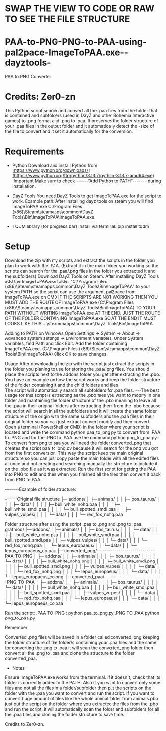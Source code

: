 # SWAP THE VIEW TO CODE OR RAW TO SEE THE FILE STRUCTURE

# PAA-to-PNG-PNG-to-PAA-using-pal2pace-ImageToPAA.exe--dayztools-
PAA to PNG Converter

# Credits: Zer0-zn

This Python script search and convert all the .paa files from the folder that is contained and subfolders (used in DayZ and other Bohemia Interactive games) to .png format and .png to .paa. It preserves the folder structure of your .paa files in the output folder and it automatically detect the -size of the file to convert and it set it automatically for the conversion.

# Requirements

- Python
Download and install Python from [https://www.python.org/downloads/](https://www.python.org/ftp/python/3.13.7/python-3.13.7-amd64.exe)
!Important Make sure to check ------“Add Python to PATH”------- during installation.

- DayZ Tools
You need DayZ Tools to get ImageToPAA.exe for the script to work.
Example path:
After installing dayz tools on steam you will find ImageToPAA.exe
C:\Program Files (x86)\Steam\steamapps\common\DayZ Tools\Bin\ImageToPAA\ImageToPAA.exe

- TQDM library (for progress bar)
Install via terminal:
pip install tqdm

# Setup
Download the zip with my scripts and extract the scripts in the folder you plan to work with the .PAA. (Extract it in the main folder you working so the scripts can search for the .paa/.png files in the folder you extracted it and the subfolders)
Download DayZ Tools on Steam.
After installing DayZ Tools add the ImageToPAA.exe folder "C:\Program Files (x86)\Steam\steamapps\common\DayZ Tools\Bin\ImageToPAA" to your system PATH so the script can use the argument pal2pace from ImageToPAA.exe on CMD
IF THE SCRIPTS ARE NOT WORKING THEN YOU MUST ADD THE ROUTE OF ImageToPAA.exe (C:\Program Files (x86)\Steam\steamapps\common\DayZ Tools\Bin\ImageToPAA) TO YOUR PATH WITHOUT WRITING ImageToPAA.exe AT THE END. JUST THE ROUTE OF THE FOLDER CONTAINING ImageToPAA.exe SO AT THE END IT MUST LOOKS LIKE THIS ...\steammapps\common\DayZ Tools\Bin\ImageToPAA

Adding to PATH on Windows
Open Settings → System → About → Advanced system settings → Environment Variables.
Under System variables, find Path and click Edit.
Add the folder containing ImageToPAA.exe. (C:\Program Files (x86)\Steam\steamapps\common\DayZ Tools\Bin\ImageToPAA)
Click OK to save changes.

Usage
After downloading the zip with the script just extract the scripts in the folder you planing to use for storing the .paa/.png files. You should place the scripts next to the addons folder you get after extracting the .pbo. You have an example on how the script works and keep the folder structure of the folder containing it and the child folders and files   
The script will automatically search all subfolders for .paa files. 
---The best usage for this script is extracting all the .pbo files you want to modify in one folder and mantaining the folder structure of the .pbo meaning to leave all the .paa in their original folders after extracting them from the .pbo because the script will search in all the subfolders and it will create the same folder structure of the origin with the same subfolders and the .paa files in their original folder so you can just extract convert modify and then convert 
Open a terminal (PowerShell or CMD) in the folder where your script is located and write the command python paa_to_png.py to convert from .PAA to .PNG and for the .PNG to .PAA use the command python png_to_paa.py. To convert from png to paa you will need the folder converted_png that creates the script paa_to_png.py because it will search for the png you got from the first conversion. This way the script keep the main original structure so you can just copy paste the main folder with all the edited files at once and not creating and searching manually the structure to include it on the .pbo file as it was extracted. Run the first script for getting the PAA into PNG to edit and then when you finished all the files then convert it back from PNG to PAA. 

-------Example of folder structure:

------Original file structure 
├─ addons/
│   ├─ animals/
│   │   ├─ bos_taurus/
│   │   │   ├─ data/
│   │   │   │   ├─ bull_white_nohq.paa
│   │   │   │   ├─ bull_white_smdi.paa
│   │   │   │   └─ bull_spotted_smdi.paa
│   │   ├─ vulpes_vulpes/
│   │   │   └─ data/
│   │   │       └─ red_fox_nohq.paa

Folder structure after using the script .paa to .png and .png to .paa.
grafmod/
├─ addons/
│   ├─ animals/
│   │   ├─ bos_taurus/
│   │   │   └─ data/
│   │   │       ├─ bull_white_nohq.paa
│   │   │       ├─ bull_white_smdi.paa
│   │   │       ├─ bull_spotted_smdi.paa
│   │   ├─ vulpes_vulpes/
│   │   │   └─ data/
│   │   │       └─ red_fox_nohq.paa
│   │   └─ lepus_europaeus/
│   │       └─ data/
│   │           └─ lepus_europaeus_co.paa
├─ converted_png/-----------------------------PAA-TO-PNG
│   ├─ addons/
│   │   ├─ animals/
│   │   │   ├─ bos_taurus/
│   │   │   │   └─ data/
│   │   │   │       ├─ bull_white_nohq.png
│   │   │   │       ├─ bull_white_smdi.png
│   │   │   │       ├─ bull_spotted_smdi.png
│   │   │   ├─ vulpes_vulpes/
│   │   │   │   └─ data/
│   │   │   │       └─ red_fox_nohq.png
│   │   │   └─ lepus_europaeus/
│   │   │       └─ data/
│   │   │           └─ lepus_europaeus_co.png
├─ converted_paa/-----------------------------PNG-TO-PAA
│   ├─ addons/
│   │   ├─ animals/
│   │   │   ├─ bos_taurus/
│   │   │   │   └─ data/
│   │   │   │       ├─ bull_white_nohq.paa
│   │   │   │       ├─ bull_white_smdi.paa
│   │   │   │       ├─ bull_spotted_smdi.paa
│   │   │   ├─ vulpes_vulpes/
│   │   │   │   └─ data/
│   │   │   │       └─ red_fox_nohq.paa
│   │   │   └─ lepus_europaeus/
│   │   │       └─ data/
│   │   │           └─ lepus_europaeus_co.paa


Run the script:
.PAA TO .PNG :
python paa_to_png.py
 .PNG TO .PAA
python png_to_paa.py

Remember

Converted .png files will be saved in a folder called converted_png keeping the folder structure of the folder/s containing your .paa files and the same for converting the .png to .paa it will scan the converted_png folder then convert all the .png to .paa and clone the structure to the folder converted_paa.

- Notes

Ensure ImageToPAA.exe works from the terminal. If it doesn't, check that its folder is correctly added to the PATH. Also if you want to convert only some files and not all the files in a folder/subfolder then put the scripts on the folder with the .paa you want to convert and run the script. If you want to convert huge amount of files like the whole animal folder from animals.pbo just put the script on the folder where you extracted the files from the .pbo and run the script, it will automatically scan the folder and subfolders for all the .paa files and cloning the folder structure to save time.

Credits to Zer0-zn.
